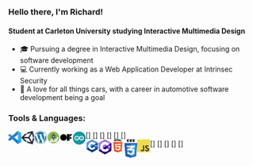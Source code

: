 ### Hello there, I'm Richard!
#### Student at Carleton University studying Interactive Multimedia Design

- :mortar_board: Pursuing a degree in Interactive Multimedia Design, focusing on software development
- :computer: Currently working as a Web Application Developer at Intrinsec Security
- :wrench: A love for all things cars, with a career in automotive software development being a goal

### Tools & Languages:
[<img align="left" alt="Visual Studio Code" width="26px" src="images/vsc.png" />]
[<img align="left" alt="Unity" width="26px" src="/images/unity.png" />]
[<img align="left" alt="Wordpress" width="26px" src="/images/wordpress.png" />]
[<img align="left" alt="Android" width="26px" src="/images/android.png" />]
[<img align="left" alt="OpenFrameworks" width="26px" src="/images/openframeworks.png" />]
[<img align="left" alt="Arduino" width="26px" src="/images/arduino.png" />]\
[<img align="left" alt="C++" width="26px" src="/images/cpp.png" />]
[<img align="left" alt="C#" width="26px" src="/images/csharp.png" />]
[<img align="left" alt="HTML5" width="26px" src="/images/html.png" />]
[<img align="left" alt="CSS3" width="26px" src="/images/css.png" />]
[<img align="left" alt="JavaScript" width="26px" src="/images/js.png" />]